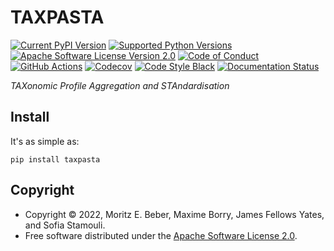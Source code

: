 # TAXPASTA

[![Current PyPI Version](https://img.shields.io/pypi/v/taxpasta.svg)](https://pypi.org/project/taxpasta/)
[![Supported Python Versions](https://img.shields.io/pypi/pyversions/taxpasta.svg)](https://pypi.org/project/taxpasta/)
[![Apache Software License Version 2.0](https://img.shields.io/pypi/l/taxpasta.svg)](https://www.apache.org/licenses/LICENSE-2.0)
[![Code of Conduct](https://img.shields.io/badge/Contributor%20Covenant-v2.0%20adopted-ff69b4.svg)](.github/CODE_OF_CONDUCT.md)
[![GitHub Actions](https://github.com/taxprofiler/taxpasta/workflows/CI-CD/badge.svg)](https://github.com/taxprofiler/taxpasta/workflows/CI-CD)
[![Codecov](https://codecov.io/gh/taxprofiler/taxpasta/branch/master/graph/badge.svg)](https://codecov.io/gh/taxprofiler/taxpasta)
[![Code Style Black](https://img.shields.io/badge/code%20style-black-000000.svg)](https://github.com/ambv/black)
[![Documentation Status](https://readthedocs.org/projects/taxpasta/badge/?version=latest)](https://taxpasta.readthedocs.io/en/latest/?badge=latest)

_TAXonomic Profile Aggregation and STAndardisation_

## Install

It's as simple as:

```shell
pip install taxpasta
```

## Copyright

-   Copyright © 2022, Moritz E. Beber, Maxime Borry, James Fellows Yates, and Sofia Stamouli.
-   Free software distributed under the [Apache Software License
    2.0](https://www.apache.org/licenses/LICENSE-2.0).
